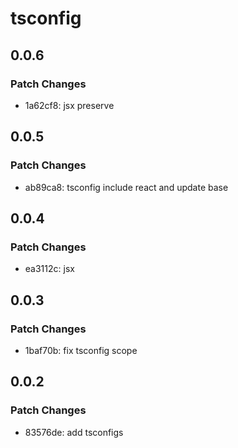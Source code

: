# tsconfig

## 0.0.6

### Patch Changes

- 1a62cf8: jsx preserve

## 0.0.5

### Patch Changes

- ab89ca8: tsconfig include react and update base

## 0.0.4

### Patch Changes

- ea3112c: jsx

## 0.0.3

### Patch Changes

- 1baf70b: fix tsconfig scope

## 0.0.2

### Patch Changes

- 83576de: add tsconfigs

